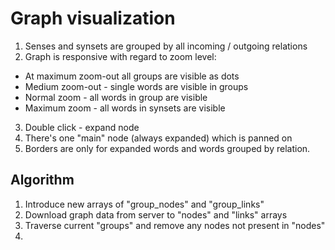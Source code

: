 # Graph visualization

1. Senses and synsets are grouped by all incoming / outgoing relations
2. Graph is responsive with regard to zoom level:
  - At maximum zoom-out all groups are visible as dots
  - Medium zoom-out - single words are visible in groups
  - Normal zoom - all words in group are visible
  - Maximum zoom - all words in synsets are visible
3. Double click - expand node
4. There's one "main" node (always expanded) which is panned on
5. Borders are only for expanded words and words grouped by relation.

## Algorithm

1. Introduce new arrays of "group_nodes" and "group_links"
1. Download graph data from server to "nodes" and "links" arrays
2. Traverse current "groups" and remove any nodes not present in "nodes"
3. 
